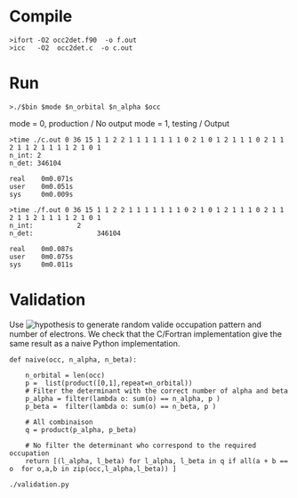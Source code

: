 # Compile

```
>ifort -O2 occ2det.f90  -o f.out
>icc   -O2  occ2det.c  -o c.out
```


# Run

```
>./$bin $mode $n_orbital $n_alpha $occ
```

mode = 0, production / No output
mode = 1, testing / Output


```
>time ./c.out 0 36 15 1 1 2 2 1 1 1 1 1 1 1 0 2 1 0 1 2 1 1 1 0 2 1 1 2 1 1 2 1 1 1 1 2 1 0 1
n_int: 2
n_det: 346104

real    0m0.071s
user    0m0.051s
sys     0m0.009s

>time ./f.out 0 36 15 1 1 2 2 1 1 1 1 1 1 1 0 2 1 0 1 2 1 1 1 0 2 1 1 2 1 1 2 1 1 1 1 2 1 0 1
n_int:           2
n_det:                346104

real    0m0.087s
user    0m0.075s
sys     0m0.011s
```

# Validation

Use ![hypothesis](https://github.com/HypothesisWorks/hypothesis) to generate random valide
occupation pattern and number of electrons.
We check that the C/Fortran implementation give the same result as a naive Python implementation.
```
def naive(occ, n_alpha, n_beta):

    n_orbital = len(occ)
    p =  list(product([0,1],repeat=n_orbital))
    # Filter the determinant with the correct number of alpha and beta
    p_alpha = filter(lambda o: sum(o) == n_alpha, p )
    p_beta =  filter(lambda o: sum(o) == n_beta, p )

    # All combinaison
    q = product(p_alpha, p_beta)

    # No filter the determinant who correspond to the required occupation
    return [(l_alpha, l_beta) for l_alpha, l_beta in q if all(a + b == o  for o,a,b in zip(occ,l_alpha,l_beta)) ]
```


```
./validation.py
```
